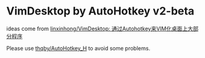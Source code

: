# VimDesktop by AutoHotkey v2-beta
ideas come from [linxinhong/VimDesktop: 通过Autohotkey来VIM化桌面上大部分程序](https://gitee.com/linxinhong/VimDesktop)

Please use [thqby/AutoHotkey_H](https://github.com/thqby/AutoHotkey_H) to avoid some problems.

